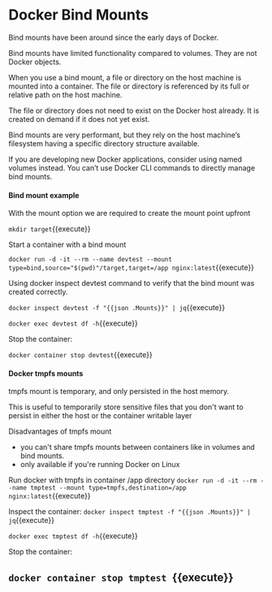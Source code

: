 # Docker Bind Mounts

Bind mounts have been around since the early days of Docker. 

Bind mounts have limited functionality compared to volumes. They are not Docker objects.

When you use a bind mount, a file or directory on the host machine is mounted into a container. The file or directory is referenced by its full or relative path on the host machine. 

The file or directory does not need to exist on the Docker host already. It is created on demand if it does not yet exist. 

Bind mounts are very performant, but they rely on the host machine’s filesystem having a specific directory structure available. 

If you are developing new Docker applications, consider using named volumes instead. You can’t use Docker CLI commands to directly manage bind mounts.

#### Bind mount example

With the mount option we are required to create the mount point upfront

`mkdir target`{{execute}}

Start a container with a bind mount

`docker run -d -it --rm --name devtest --mount type=bind,source="$(pwd)"/target,target=/app nginx:latest`{{execute}}

Using docker inspect devtest command to verify that the bind mount was created correctly.

`docker inspect devtest -f "{{json .Mounts}}" | jq`{{execute}}

`docker exec devtest df -h`{{execute}}

Stop the container:

`docker container stop devtest`{{execute}}

#### Docker tmpfs mounts

tmpfs mount is temporary, and only persisted in the host memory.

This is useful to temporarily store sensitive files that you don't want to persist in either the host or the container writable layer

Disadvantages of tmpfs mount
- you can't share tmpfs mounts between containers like in volumes and bind mounts.
- only available if you're running Docker on Linux

Run docker with tmpfs in container /app directory
`docker run -d -it --rm --name tmptest --mount type=tmpfs,destination=/app nginx:latest`{{execute}}

Inspect the container:
`docker inspect tmptest -f "{{json .Mounts}}" | jq`{{execute}}

`docker exec tmptest df -h`{{execute}}

Stop the container:

`docker container stop tmptest `{{execute}}
----
